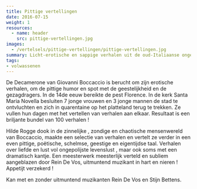 ```yaml
---
title: Pittige vertellingen
date: 2016-07-15
weight: 1
resources:
  - name: header
    src: pittige-vertellingen.jpg
images:
  - /vertelsels/pittige-vertellingen/pittige-vertellingen.jpg
summary: Licht-erotische en sappige verhalen uit de oud-Italiaanse ongekuiste ‘Decamerone’ van Giovanni Boccaccio
tags:
- volwassenen
---
```


De Decamerone van Giovanni Boccaccio is berucht om zijn erotische verhalen, om de pittige humor en spot met de geestelijkheid en de gezagdragers.
In de 14de eeuw bereikte de pest Florence. 
In de kerk Santa Maria Novella besluiten 7 jonge vrouwen en 3 jonge mannen de stad te ontvluchten en zich in quarentaine op het platteland terug te trekken.
Ze vullen hun dagen met het vertellen van verhalen aan elkaar.
Resultaat is een briljante bundel van 100 verhalen !

Hilde Rogge dook in de zinnelijke , zondige en chaotische mensenwereld van Boccaccio, maakte een selectie van verhalen en vertelt ze verder in een even pittige, poëtische, schelmse, geestige en eigentijdse taal.
Verhalen over liefde en lust vol ongepolijste levenslust , maar ook soms met een dramatisch kantje.
Een meesterwerk meesterlijk verteld en subliem aangeblazen door Rein De Vos, uitmuntend muzikant in hart en nieren ! Appetijt verzekerd !

Kan met en zonder uitmuntend muzikanten Rein De Vos en Stijn Bettens.

